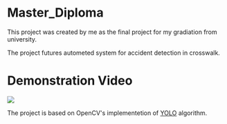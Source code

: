 # Master_Diploma

This project was created by me as the final project for my gradiation from university.

The project futures autometed system for accident detection in crosswalk.

# Demonstration Video

[![](https://i.ytimg.com/vi/VRMiswPv_to/hqdefault.jpg?sqp=-oaymwEZCPYBEIoBSFXyq4qpAwsIARUAAIhCGAFwAQ==&rs=AOn4CLDbTnx6Ho7-PmFrbllhkVMNuYk-8A)](https://www.youtube.com/watch?v=VRMiswPv_to)

The project is based on OpenCV's implementetion of [YOLO](https://pjreddie.com/darknet/yolo/) algorithm.

